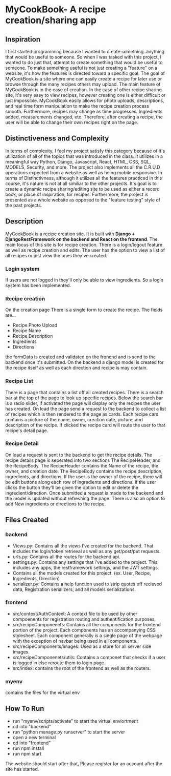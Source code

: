 # MyCookBook- A recipe creation/sharing app

## Inspiration
I first started programming because I wanted to create something..anything that would be useful to someone. So when I was tasked with this project, I wanted to do just that, attempt to create something that would be useful to someone. To make something useful is not just creating a "feature" on a website, it's how the features is directed toward a specific goal. The goal of MyCookBook is a site where one can easily create a recipe for later use or browse through the many recipes others may upload.
The main feature of MyCookBook is in the ease of creation. In the case of other recipe sharing site, it's very easy to view recipes, however creating one is either difficult or just impossible. MyCookBook easily allows for photo uploads, descriptions, and real time form manipulation to make the recipe creation process smooth.
Furthermore, recipes may change as time progresses. Ingredients added, measurements changed, etc. Therefore, after creating a recipe, the user will be able to change their own recipes right on the page.

## Distinctiveness and Complexity
In terms of complexity, I feel my project satisfy this category because of it's utilization of all of the topics that was introduced in the class. It utilizes in a meaningful way Python, Django, Javascript, React, HTML, CSS, SQL, MODELS, Security, and more. The project also implements all the C.R.U.D operations expected from a website as well as being mobile responsive.
In terms of Distinctivness, although it utilizes all the features practiced in this course, it's nature is not at all similiar to the other projects. It's goal is to create a dynamic recipe sharing/editing site to be used as either a record book, or place of inspiration, for recipes. Furthermore, the project is presented as a whole website as opposed to the "feature testing" style of the past projects. 


## Description
MyCookBook is a recipe creation site. It is built with **Django + DjangoRestFramework on the backend and React on the frontend**. 
The main focus of this site is for recipe creation. There is a login/logout feature as well as recipe creation and edits. The user has the option to view a list of all recipes or just view the ones they've created.  

### Login system
If users are not logged in they'll only be able to view ingredients. So a login system has been implemented. 

### Recipe creation
On the creation page There is a single form to create the recipe.
The fields are...
- Recipe Photo Upload
- Recipe Name
- Recipe Description
- Ingredients 
- Directions

the formData is created and validated on the fronend and is send to the backend once it's submitted. On the backend a django model is created for the recipe itself as well as each direction and recipe is may contain. 

### Recipe List
There is a page that contains a list off all created recipes. There is a search bar at the top of the page to look up specific recipes. Below the search bar is a radio slider, if activated the page will display only the recipes the user has created. On load the page send a request to the backend to collect a list of recipes which is then rendered to the page as cards. Each recipe card contains a picture of the name, owner, creation date, picture, and description of the recipe. If clicked the recipe card will route the user to that recipe's detail page. 

### Recipe Detail
On load a request is sent to the backend to get the recipe details.
The recipe details page is seperated into two sections The RecipeHeader, and the RecipeBody. 
The RecipeHeader contains the Name of the recipe, the owner, and creation date. 
The RecipeBody contains the recipe description, ingredients, and directions. If the user is the owner of the recipe, there will be edit buttons along each row of ingredients and directions. If the user clicks the button they'll be given the option to edit or delete the ingredient/direction. Once submitted a request is made to the backend and the model is updated without refreshing the page. There is also an option to add New ingredients or directions to the recipe. 


## Files Created

### backend 

- Views.py: Contains all the views I've created for the backend. That includes the login/token retrieval as well as any get/post/put requests. 
- urls.py: Contains all the routes for the backend api. 
- settings.py: Contains any settings that i've added to the project. This includes any apps, the restframework settings, and the JWT settings. 
- Contains all the models created for this project. (ex. User, Recipe, Ingredients, Direction)
- serializer.py: Contains a help function used to strip quotes off recieved data, Registration serializers, and all models serializations. 

### frontend
- src/context/AuthContext: A context file to be used by other compoenents for registration routing and authentification purposes.   
- src/recipeComponenets: Contains all the components for the frontend portion of the project. Each components has an accompanying CSS stylesheet. Each component generally is a single page of the webpage with the exception of navbar being used in all components.
- src/recipeComponents/images: Used as a store for all server side images. 
- src/recipeComponenets/utils: Contains a componet that checks if a user is logged in else reroute them to login page.
- src/index: contains the root of the frontend as well as the routers.

### myenv
contains the files for the virtual env

## How To Run 
- run "myenv/scripts/activate" to start the virtual enviortment
- cd into "backend"
- run "python manage.py runserver" to start the server
- open a new terminal
- cd into "frontend"
- run npm install
- run npm start

The website should start after that, Please register for an account after the site has started.




